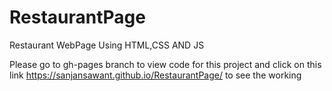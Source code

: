 # RestaurantPage
Restaurant WebPage Using HTML,CSS AND JS



Please go to gh-pages branch to view code for this project and click on this link https://sanjansawant.github.io/RestaurantPage/ to see the working
